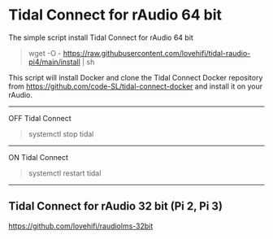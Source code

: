 # Tidal Connect for rAudio 64 bit

The simple script install Tidal Connect for rAudio 64 bit
>
> wget -O - https://raw.githubusercontent.com/lovehifi/tidal-raudio-pi4/main/install | sh
>
This script will install Docker and clone the Tidal Connect Docker repository from https://github.com/code-SL/tidal-connect-docker and install it on your rAudio.
>
---------------
OFF Tidal Connect
> systemctl stop tidal
>
---------------
ON Tidal Connect
> systemctl restart tidal
>
------------------
>
## Tidal Connect for rAudio 32 bit (Pi 2, Pi 3)
>
https://github.com/lovehifi/raudiolms-32bit
